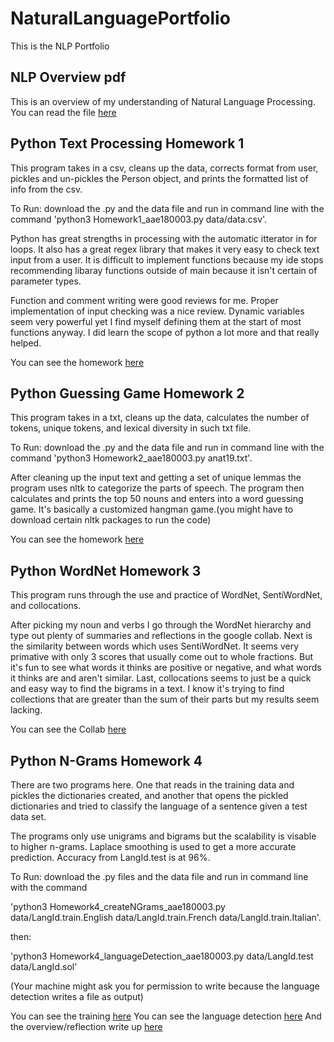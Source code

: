 # NaturalLanguagePortfolio
This is the NLP Portfolio

## NLP Overview pdf

This is an overview of my understanding of Natural Language Processing.
You can read the file [here](Overview_of_NLP.pdf)


## Python Text Processing Homework 1

This program takes in a csv, cleans up the data, corrects format from user, pickles and un-pickles the Person object, and prints the formatted list of info from the csv.

To Run: download the .py and the data file and run in command line with the command 
'python3 Homework1_aae180003.py data/data.csv'.

Python has great strengths in processing with the automatic itterator in for loops. It also has a great regex library that makes it very easy to check text input from a user. It is difficult to implement functions because my ide stops recommending libaray functions outside of main because it isn't certain of parameter types.

Function and comment writing were good reviews for me. Proper implementation of input checking was a nice review. Dynamic variables seem very powerful yet I find myself defining them at the start of most functions anyway. I did learn the scope of python a lot more and that really helped.

You can see the homework [here](TextProcessing/Homework1_aae180003.py)


## Python Guessing Game Homework 2

This program takes in a txt, cleans up the data, calculates the number of tokens, unique tokens, and lexical diversity in such txt file.

To Run: download the .py and the data file and run in command line with the command 
'python3 Homework2_aae180003.py anat19.txt'.

After cleaning up the input text and getting a set of unique lemmas the program uses nltk to categorize the parts of speech. The program then calculates and prints the top 50 nouns and enters into a word guessing game. It's basically a customized hangman game.(you might have to download certain nltk packages to run the code)

You can see the homework [here](GuessingGame/Homework2_aae180003.py)

## Python WordNet Homework 3

This program runs through the use and practice of WordNet, SentiWordNet, and collocations.

After picking my noun and verbs I go through the WordNet hierarchy and type out plenty of summaries and reflections in the google collab. Next is the similarity between words which uses SentiWordNet. It seems very primative with only 3 scores that usually come out to whole fractions. But it's fun to see what words it thinks are positive or negative, and what words it thinks are and aren't similar. Last, collocations seems to just be a quick and easy way to find the bigrams in a text. I know it's trying to find collections that are greater than the sum of their parts but my results seem lacking.

You can see the Collab [here](WordNet/WordNetHw3.pdf)

## Python N-Grams Homework 4

There are two programs here. One that reads in the training data and pickles the dictionaries created, and another that opens the pickled dictionaries and tried to classify the language of a sentence given a test data set.

The programs only use unigrams and bigrams but the scalability is visable to higher n-grams. Laplace smoothing is used to get a more accurate prediction. Accuracy from LangId.test is at 96%.

To Run: download the .py files and the data file and run in command line with the command 

'python3 Homework4_createNGrams_aae180003.py data/LangId.train.English data/LangId.train.French data/LangId.train.Italian'.

then:

'python3 Homework4_languageDetection_aae180003.py data/LangId.test data/LangId.sol'

(Your machine might ask you for permission to write because the language detection writes a file as output)


You can see the training [here](nGrams/Homework4_createNGrams_aae180003.py)
You can see the language detection [here](nGrams/Homework4_languageDetection_aae180003.py)
And the overview/reflection write up [here](nGrams/n-grams_WriteUp.pdf)
